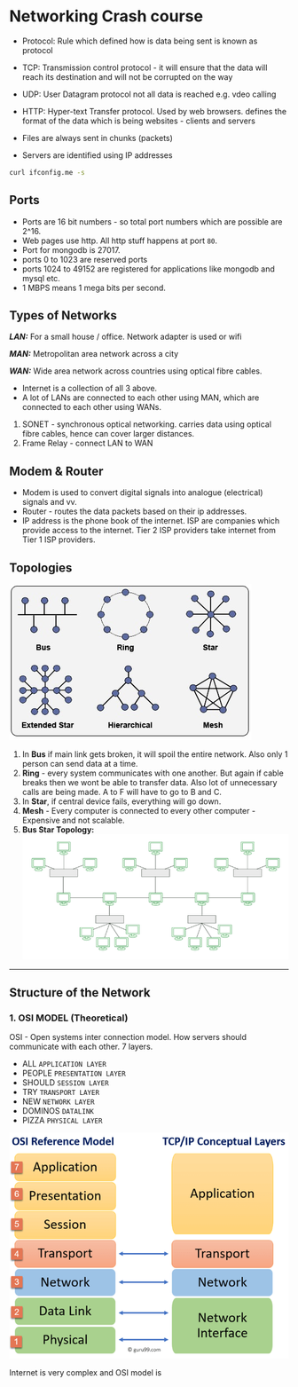 # Networking Crash course
- Protocol: Rule which defined how is data being sent is known as protocol
- TCP: Transmission control protocol - it will ensure that the data will reach its destination and will not be corrupted on the way
- UDP: User Datagram protocol not all data is reached e.g. vdeo calling
- HTTP: Hyper-text Transfer protocol. Used by web browsers. defines the format of the data which is being websites - clients and servers 

- Files are always sent in chunks (packets)
- Servers are identified using IP addresses

```bash
curl ifconfig.me -s
```
## Ports
- Ports are 16 bit numbers - so total port numbers which are possible are 2^16.
- Web pages use http. All http stuff happens at port `80`.
- Port for mongodb is 27017.
- ports 0 to 1023 are reserved ports
- ports 1024 to 49152 are registered for applications like mongodb and mysql etc.
- 1 MBPS means 1 mega bits per second.

## Types of Networks
**_LAN:_** For a small house / office. Network adapter is used or wifi

**_MAN:_** Metropolitan area network across a city

**_WAN:_**  Wide area network across countries using optical fibre cables.

- Internet is a collection of all 3 above.
- A lot of LANs are connected to each other using MAN, which are connected to each other using WANs.

1. SONET - synchronous optical networking. carries data using optical fibre cables, hence can cover larger distances.
2. Frame Relay - connect LAN to WAN

## Modem & Router
- Modem is used to convert digital signals into analogue (electrical) signals and vv.
- Router - routes the data packets based on their ip addresses.
- IP address is the phone book of the internet. ISP are companies which provide access to the internet. Tier 2 ISP providers take internet from Tier 1 ISP providers.

## Topologies
![alt text](image.png)

1. In **Bus** if main link gets broken, it will spoil the entire network. Also only 1 person can send data at a time.
2. **Ring** - every system communicates with one another. But again if cable breaks then we wont be able to transfer data. Also lot of unnecessary calls are being made. A to F will have to go to B and C.
3. In **Star**, if central device fails, everything will go down.
4. **Mesh** - Every computer is connected to every other computer - Expensive and not scalable.
5. **Bus Star Topology:**
![alt text](image-1.png)

----
## Structure of the Network
### 1. OSI MODEL (Theoretical)

OSI - Open systems inter connection model. How servers should communicate with each other. 7 layers.

- ALL `APPLICATION LAYER`
- PEOPLE `PRESENTATION LAYER`
- SHOULD `SESSION LAYER`
- TRY `TRANSPORT LAYER`
- NEW `NETWORK LAYER`
- DOMINOS  `DATALINK`
- PIZZA `PHYSICAL LAYER`

![alt text](image-2.png)

Internet is very complex and OSI model is 